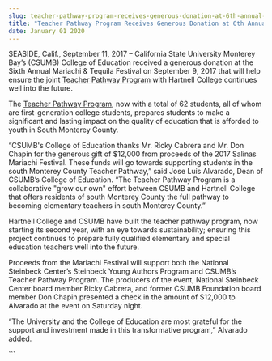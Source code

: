 ```yaml
---
slug: teacher-pathway-program-receives-generous-donation-at-6th-annual-mariachi-festival
title: "Teacher Pathway Program Receives Generous Donation at 6th Annual Mariachi Festival"
date: January 01 2020
---
```


 
<p>
  SEASIDE, Calif., September 11, 2017 – California State University Monterey
  Bay’s (CSUMB) College of Education received a generous donation at the Sixth
  Annual Mariachi &amp; Tequila Festival on September 9, 2017 that will help
  ensure the joint
  <a href="https://csumb.edu/liberalstudies/teacher-pathway-program"
    >Teacher Pathway Program</a
  >
  with Hartnell College continues well into the future.
</p>
<p>
  The
  <a href="https://csumb.edu/liberalstudies/teacher-pathway-program"
    >Teacher Pathway Program</a
  >, now with a total of 62 students, all of whom are first-generation college
  students, prepares students to make a significant and lasting impact on the
  quality of education that is afforded to youth in South Monterey County.
</p>
<p>
  “CSUMB's College of Education thanks Mr. Ricky Cabrera and Mr. Don Chapin for
  the generous gift of $12,000 from proceeds of the 2017 Salinas Mariachi
  Festival. These funds will go towards supporting students in the south
  Monterey County Teacher Pathway,” said Jose Luis Alvarado, Dean of CSUMB’s
  College of Education. “The Teacher Pathway Program is a collaborative "grow
  our own" effort between CSUMB and Hartnell College that offers residents of
  south Monterey County the full pathway to becoming elementary teachers in
  south Monterey County.”
</p>
<p>
  Hartnell College and CSUMB have built the teacher pathway program, now
  starting its second year, with an eye towards sustainability; ensuring this
  project continues to prepare fully qualified elementary and special education
  teachers well into the future.
</p>
<p>
  Proceeds from the Mariachi Festival will support both the National Steinbeck
  Center’s Steinbeck Young Authors Program and CSUMB’s Teacher Pathway Program.
  The producers of the event, National Steinbeck Center board member Ricky
  Cabrera, and former CSUMB Foundation board member Don Chapin presented a check
  in the amount of $12,000 to Alvarado at the event on Saturday night.
</p>
<p>
  “The University and the College of Education are most grateful for the support
  and investment made in this transformative program,” Alvarado added.
</p>
```
